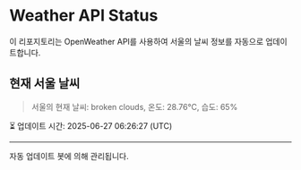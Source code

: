 
# Weather API Status

이 리포지토리는 OpenWeather API를 사용하여 서울의 날씨 정보를 자동으로 업데이트합니다.

## 현재 서울 날씨
> 서울의 현재 날씨: broken clouds, 온도: 28.76°C, 습도: 65%

⏳ 업데이트 시간: 2025-06-27 06:26:27 (UTC)

---
자동 업데이트 봇에 의해 관리됩니다.

